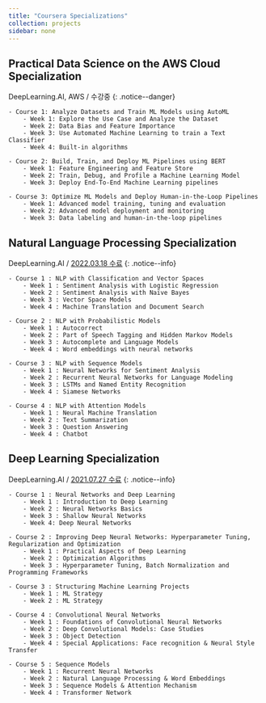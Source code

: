 ```yaml
---
title: "Coursera Specializations"
collection: projects
sidebar: none
---
```


## Practical Data Science on the AWS Cloud Specialization

DeepLearning.AI, AWS / 수강중
{: .notice--danger}

```
- Course 1: Analyze Datasets and Train ML Models using AutoML
    - Week 1: Explore the Use Case and Analyze the Dataset
    - Week 2: Data Bias and Feature Importance
    - Week 3: Use Automated Machine Learning to train a Text Classifier
    - Week 4: Built-in algorithms

- Course 2: Build, Train, and Deploy ML Pipelines using BERT
    - Week 1: Feature Engineering and Feature Store
    - Week 2: Train, Debug, and Profile a Machine Learning Model
    - Week 3: Deploy End-To-End Machine Learning pipelines

- Course 3: Optimize ML Models and Deploy Human-in-the-Loop Pipelines
    - Week 1: Advanced model training, tuning and evaluation
    - Week 2: Advanced model deployment and monitoring
    - Week 3: Data labeling and human-in-the-loop pipelines
```

## Natural Language Processing Specialization
DeepLearning.AI / [2022.03.18 수료](https://www.coursera.org/account/accomplishments/specialization/certificate/SGZ7GQEPUWNH)
{: .notice--info}

```
- Course 1 : NLP with Classification and Vector Spaces
    - Week 1 : Sentiment Analysis with Logistic Regression
    - Week 2 : Sentiment Analysis with Naïve Bayes
    - Week 3 : Vector Space Models
    - Week 4 : Machine Translation and Document Search

- Course 2 : NLP with Probabilistic Models
    - Week 1 : Autocorrect
    - Week 2 : Part of Speech Tagging and Hidden Markov Models
    - Week 3 : Autocomplete and Language Models
    - Week 4 : Word embeddings with neural networks

- Course 3 : NLP with Sequence Models
    - Week 1 : Neural Networks for Sentiment Analysis
    - Week 2 : Recurrent Neural Networks for Language Modeling
    - Week 3 : LSTMs and Named Entity Recognition
    - Week 4 : Siamese Networks

- Course 4 : NLP with Attention Models
    - Week 1 : Neural Machine Translation
    - Week 2 : Text Summarization
    - Week 3 : Question Answering
    - Week 4 : Chatbot
```

## Deep Learning Specialization

DeepLearning.AI / [2021.07.27 수료](https://www.coursera.org/account/accomplishments/specialization/certificate/5GALF6VHLEYZ)
{: .notice--info}

```
- Course 1 : Neural Networks and Deep Learning
    - Week 1 : Introduction to Deep Learning
    - Week 2 : Neural Networks Basics
    - Week 3 : Shallow Neural Networks
    - Week 4: Deep Neural Networks

- Course 2 : Improving Deep Neural Networks: Hyperparameter Tuning, Regularization and Optimization
    - Week 1 : Practical Aspects of Deep Learning
    - Week 2 : Optimization Algorithms
    - Week 3 : Hyperparameter Tuning, Batch Normalization and Programming Frameworks

- Course 3 : Structuring Machine Learning Projects
    - Week 1 : ML Strategy
    - Week 2 : ML Strategy

- Course 4 : Convolutional Neural Networks
    - Week 1 : Foundations of Convolutional Neural Networks
    - Week 2 : Deep Convolutional Models: Case Studies
    - Week 3 : Object Detection
    - Week 4 : Special Applications: Face recognition & Neural Style Transfer

- Course 5 : Sequence Models
    - Week 1 : Recurrent Neural Networks
    - Week 2 : Natural Language Processing & Word Embeddings
    - Week 3 : Sequence Models & Attention Mechanism
    - Week 4 : Transformer Network
```